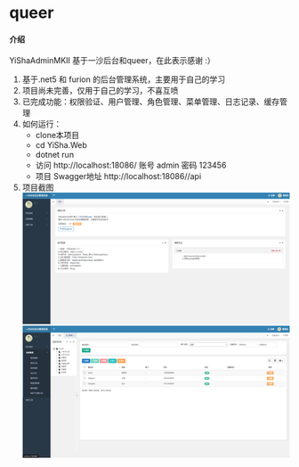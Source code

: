 # queer

#### 介绍

YiShaAdminMKII 基于一沙后台和queer，在此表示感谢 :）
1. 基于.net5 和 furion 的后台管理系统，主要用于自己的学习
2. 项目尚未完善，仅用于自己的学习，不喜互喷
3. 已完成功能：权限验证、用户管理、角色管理、菜单管理、日志记录、缓存管理
4. 如何运行：
    * clone本项目
    * cd YiSha.Web
    * dotnet run
    * 访问 http://localhost:18086/  账号 admin 密码 123456
    * 项目 Swagger地址 http://localhost:18086//api
5. 项目截图
![](screenshot/Index.png)
![](screenshot/UserManagerPage.png)
